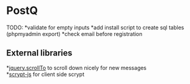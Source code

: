 # PostQ

TODO: 
*validate for empty inputs
*add install script to create sql tables (phpmyadmin export)
*check email before registration

## External libraries
*[jquery.scrollTo](https://github.com/flesler/jquery.scrollTo) to scroll down nicely for new messages	
*[scrypt-js](https://github.com/ricmoo/scrypt-js) for client side scrypt
